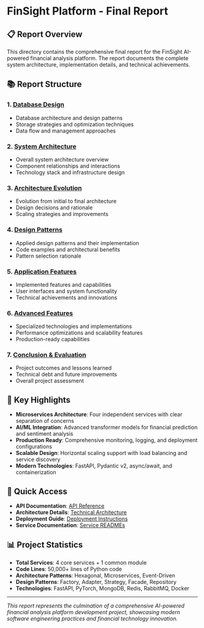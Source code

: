 # FinSight Platform - Final Report

## 📋 Report Overview

This directory contains the comprehensive final report for the FinSight AI-powered financial analysis platform. The report documents the complete system architecture, implementation details, and technical achievements.

## 📚 Report Structure

### 1. [Database Design](01-database-design.md)

- Database architecture and design patterns
- Storage strategies and optimization techniques
- Data flow and management approaches

### 2. [System Architecture](02-system-architecture.md)

- Overall system architecture overview
- Component relationships and interactions
- Technology stack and infrastructure design

### 3. [Architecture Evolution](03-architecture-evolution.md)

- Evolution from initial to final architecture
- Design decisions and rationale
- Scaling strategies and improvements

### 4. [Design Patterns](04-design-patterns.md)

- Applied design patterns and their implementation
- Code examples and architectural benefits
- Pattern selection rationale

### 5. [Application Features](05-application-features.md)

- Implemented features and capabilities
- User interfaces and system functionality
- Technical achievements and innovations

### 6. [Advanced Features](06-advanced-features.md)

- Specialized technologies and implementations
- Performance optimizations and scalability features
- Production-ready capabilities

### 7. [Conclusion & Evaluation](07-conclusion-evaluation.md)

- Project outcomes and lessons learned
- Technical debt and future improvements
- Overall project assessment

## 🎯 Key Highlights

- **Microservices Architecture**: Four independent services with clear separation of concerns
- **AI/ML Integration**: Advanced transformer models for financial prediction and sentiment analysis
- **Production Ready**: Comprehensive monitoring, logging, and deployment configurations
- **Scalable Design**: Horizontal scaling support with load balancing and service discovery
- **Modern Technologies**: FastAPI, Pydantic v2, async/await, and containerization

## 🚀 Quick Access

- **API Documentation**: [API Reference](../api.md)
- **Architecture Details**: [Technical Architecture](../architecture/technical-architecture.md)
- **Deployment Guide**: [Deployment Instructions](../deployment.md)
- **Service Documentation**: [Service READMEs](../README.md)

## 📊 Project Statistics

- **Total Services**: 4 core services + 1 common module
- **Code Lines**: 50,000+ lines of Python code
- **Architecture Patterns**: Hexagonal, Microservices, Event-Driven
- **Design Patterns**: Factory, Adapter, Strategy, Facade, Repository
- **Technologies**: FastAPI, PyTorch, MongoDB, Redis, RabbitMQ, Docker

---

_This report represents the culmination of a comprehensive AI-powered financial analysis platform development project, showcasing modern software engineering practices and financial technology innovation._
